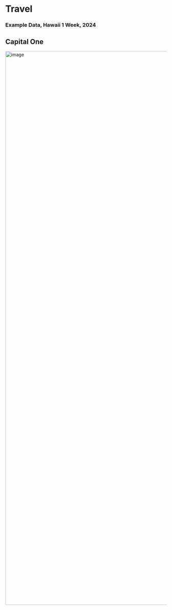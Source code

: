 # Travel

### Example Data, Hawaii 1 Week, 2024

## Capital One



<img width="1727" alt="image" src="https://github.com/user-attachments/assets/5a09bb4c-8dea-4536-b276-84266f353abd">


